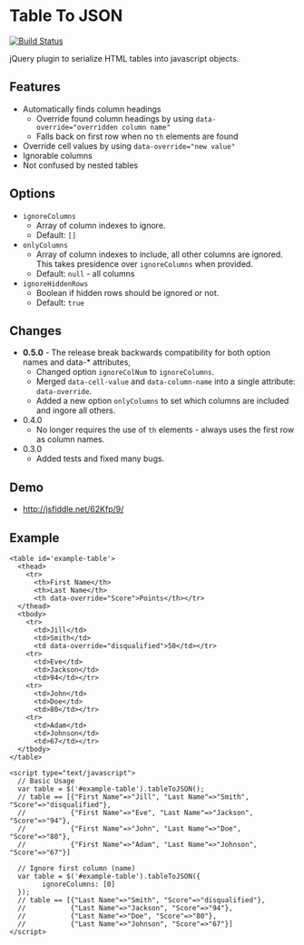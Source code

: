 # Table To JSON

[![Build Status](https://travis-ci.org/lightswitch05/table-to-json.png?branch=master)](https://travis-ci.org/lightswitch05/table-to-json)

jQuery plugin to serialize HTML tables into javascript objects.

## Features
- Automatically finds column headings
  - Override found column headings by using `data-override="overridden column name"`
  - Falls back on first row when no `th` elements are found
- Override cell values by using `data-override="new value"`
- Ignorable columns
- Not confused by nested tables

## Options
- `ignoreColumns`
  - Array of column indexes to ignore.
  - Default: `[]`
- `onlyColumns`
  - Array of column indexes to include, all other columns are ignored. This takes presidence over `ignoreColumns` when provided.
  - Default: `null` - all columns
- `ignoreHiddenRows`
  - Boolean if hidden rows should be ignored or not.
  - Default: `true`

## Changes
- **0.5.0** - The release break backwards compatibility for both option names and data-* attributes, 
  - Changed option `ignoreColNum` to `ignoreColumns`.
  - Merged `data-cell-value` and `data-column-name` into a single attribute: `data-override`.
  - Added a new option `onlyColumns` to set which columns are included and ingore all others.
- 0.4.0
  - No longer requires the use of `th` elements - always uses the first row as column names.
- 0.3.0
  - Added tests and fixed many bugs.

## Demo
- http://jsfiddle.net/62Kfp/9/

## Example

    <table id='example-table'>
      <thead>
        <tr>
          <th>First Name</th>
          <th>Last Name</th>
          <th data-override="Score">Points</th></tr>
      </thead>
      <tbody>
        <tr>
          <td>Jill</td>
          <td>Smith</td>
          <td data-override="disqualified">50</td></tr>
        <tr>
          <td>Eve</td>
          <td>Jackson</td>
          <td>94</td></tr>
        <tr>
          <td>John</td>
          <td>Doe</td>
          <td>80</td></tr>
        <tr>
          <td>Adam</td>
          <td>Johnson</td>
          <td>67</td></tr>
      </tbody>
    </table>

    <script type="text/javascript">
      // Basic Usage
      var table = $('#example-table').tableToJSON();
      // table == [{"First Name"=>"Jill", "Last Name"=>"Smith", "Score"=>"disqualified"},
      //           {"First Name"=>"Eve", "Last Name"=>"Jackson", "Score"=>"94"},
      //           {"First Name"=>"John", "Last Name"=>"Doe", "Score"=>"80"},
      //           {"First Name"=>"Adam", "Last Name"=>"Johnson", "Score"=>"67"}]

      // Ignore first column (name)
      var table = $('#example-table').tableToJSON({
            ignoreColumns: [0]
      });
      // table == [{"Last Name"=>"Smith", "Score"=>"disqualified"},
      //           {"Last Name"=>"Jackson", "Score"=>"94"},
      //           {"Last Name"=>"Doe", "Score"=>"80"},
      //           {"Last Name"=>"Johnson", "Score"=>"67"}]
    </script>

